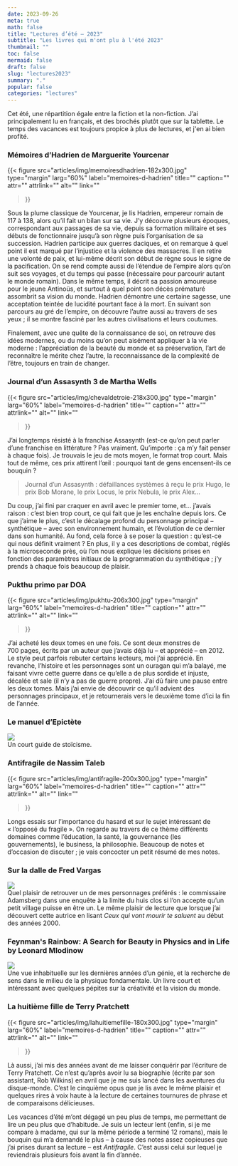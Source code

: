 ```yaml
---
date: 2023-09-26
meta: true
math: false
title: "Lectures d’été — 2023"
subtitle: "Les livres qui m'ont plu à l'été 2023"
thumbnail: ""
toc: false
mermaid: false
draft: false
slug: "lectures2023"
summary: "." 
popular: false
categories: "lectures"
--- 
```


Cet été, une répartition égale entre la fiction et la non-fiction. J’ai principalement lu en français, et des brochés plutôt que sur la tablette. Le temps des vacances est toujours propice à plus de lectures, et j'en ai bien profité.

### Mémoires d’Hadrien de Marguerite Yourcenar
{{< figure
  src="articles/img/memoiresdhadrien-182x300.jpg"
  type="margin"
  larg="60%"
  label="memoires-d-hadrien"
  title=""
  caption=""
  attr=""
  attrlink=""
  alt=""
  link=""
 >}}

Sous la plume classique de Yourcenar, je lis Hadrien, empereur romain de 117 à 138, alors qu’il fait un bilan sur sa vie.
J’y découvre plusieurs époques, correspondant aux passages de sa vie, depuis sa formation militaire et ses débuts de fonctionnaire jusqu’à son règne puis l’organisation de sa succession.
Hadrien participe aux guerres daciques, et on remarque à quel point il est marqué par l’injustice et la violence des massacres. Il en retire une volonté de paix, et lui-même décrit son début de règne sous le signe de la pacification.
On se rend compte aussi de l’étendue de l’empire alors qu’on suit ses voyages, et du temps qui passe (nécessaire pour parcourir autant le monde romain). 
Dans le même temps, il décrit sa passion amoureuse pour le jeune Antinoüs, et surtout à quel point son décès prématuré assombrit sa vision du monde.
Hadrien démontre une certaine sagesse, une acceptation teintée de lucidité pourtant face à la mort.
En suivant son parcours au gré de l’empire, on découvre l’autre aussi au travers de ses yeux ; il se montre fasciné par les autres civilisations et leurs coutumes.

Finalement, avec une quête de la connaissance de soi, on retrouve des idées modernes, ou du moins qu’on peut aisément appliquer à la vie moderne : l’appréciation de la beauté du monde et sa préservation, l’art de reconnaître le mérite chez l’autre, la reconnaissance de la complexité de l’être, toujours en train de changer.
### Journal d’un Assasynth 3 de Martha Wells
{{< figure
  src="articles/img/chevaldetroie-218x300.jpg"
  type="margin"
  larg="60%"
  label="memoires-d-hadrien"
  title=""
  caption=""
  attr=""
  attrlink=""
  alt=""
  link=""
 >}}

J’ai longtemps résisté à la franchise Assasynth (est-ce qu’on peut parler d’une franchise en littérature ? Pas vraiment. Qu’importe : ça m’y fait penser à chaque fois). Je trouvais le jeu de mots moyen, le format trop court. Mais tout de même, ces prix attirent l’œil : pourquoi tant de gens encensent-ils ce bouquin ? 
> Journal d’un Assasynth : défaillances systèmes à reçu le prix Hugo, le prix Bob Morane, le prix Locus, le prix Nebula, le prix Alex…

Du coup, j’ai fini par craquer en avril avec le premier tome, et… j’avais raison : c’est bien trop court, ce qui fait que je les enchaîne depuis lors. 
Ce que j’aime le plus, c’est le décalage profond du personnage principal – synthétique – avec son environnement humain, et l’évolution de ce dernier dans son humanité. Au fond, cela force à se poser la question : qu’est-ce qui nous définit vraiment ?
En plus, il y a ces descriptions de combat, réglés à la microseconde près, où l’on nous explique les décisions prises en fonction des paramètres initiaux de la programmation du synthétique ; j’y prends à chaque fois beaucoup de plaisir.
### Pukthu primo par DOA
{{< figure
  src="articles/img/pukhtu-206x300.jpg"
  type="margin"
  larg="60%"
  label="memoires-d-hadrien"
  title=""
  caption=""
  attr=""
  attrlink=""
  alt=""
  link=""
 >}}

J’ai acheté les deux tomes en une fois. Ce sont deux monstres de 700 pages, écrits par un auteur que j’avais déjà lu – et apprécié – en 2012. Le style peut parfois rebuter certains lecteurs, moi j’ai apprécié. 
En revanche, l’histoire et les personnages sont un ouragan qui m’a balayé, me faisant vivre cette guerre dans ce qu’elle a de plus sordide et injuste, décalée et sale (il n’y a pas de guerre propre).
J’ai dû faire une pause entre les deux tomes.
Mais j’ai envie de découvrir ce qu’il advient des personnages principaux, et je retournerais vers le deuxième tome d’ici la fin de l’année.
### Le manuel d’Epictète
![](articles/img/manueldepictette-200x300.jpg)  
Un court guide de stoïcisme.
### Antifragile de Nassim Taleb
{{< figure
  src="articles/img/antifragile-200x300.jpg"
  type="margin"
  larg="60%"
  label="memoires-d-hadrien"
  title=""
  caption=""
  attr=""
  attrlink=""
  alt=""
  link=""
 >}}

Longs essais sur l’importance du hasard et sur le sujet intéressant de « l’opposé du fragile ». On regarde au travers de ce thème différents domaines comme l’éducation, la santé, la gouvernance (les gouvernements), le business, la philosophie. 
Beaucoup de notes et d’occasion de discuter ; je vais concocter un petit résumé de mes notes. 
### Sur la dalle de Fred Vargas
![](articles/img/surladalle-195x300.jpg)  
Quel plaisir de retrouver un de mes personnages préférés : le commissaire Adamsberg dans une enquête à la limite du huis clos si l’on accepte qu’un petit village puisse en être un. Le même plaisir de lecture que lorsque j’ai découvert cette autrice en lisant *Ceux qui vont mourir te saluent* au début des années 2000.

### Feynman's Rainbow: A Search for Beauty in Physics and in Life by Leonard Mlodinow
![](articles/img/feynmansrainbow-195x300.webp)  
Une vue inhabituelle sur les dernières années d’un génie, et la recherche de sens dans le milieu de la physique fondamentale. Un livre court et intéressant avec quelques pépites sur la créativité et la vision du monde.

### La huitième fille de Terry Pratchett
{{< figure
  src="articles/img/lahuitiemefille-180x300.jpg"
  type="margin"
  larg="60%"
  label="memoires-d-hadrien"
  title=""
  caption=""
  attr=""
  attrlink=""
  alt=""
  link=""
 >}}

Là aussi, j’ai mis des années avant de me laisser conquérir par l’écriture de Terry Pratchett. Ce n’est qu’après avoir lu sa biographie (écrite par son assistant, Rob Wilkins) en avril que je me suis lancé dans les aventures du disque-monde. C’est le cinquième opus que je lis avec le même plaisir et quelques rires à voix haute à la lecture de certaines tournures de phrase et de comparaisons délicieuses.

Les vacances d’été m’ont dégagé un peu plus de temps, me permettant de lire un peu plus que d’habitude. Je suis un lecteur lent (enfin, si je me compare à madame, qui sur la même période a terminé 12 romans), mais le bouquin qui m’a demandé le plus – à cause des notes assez copieuses que j’ai prises durant sa lecture – est *Antifragile*. C’est aussi celui sur lequel je reviendrais plusieurs fois avant la fin d’année.
